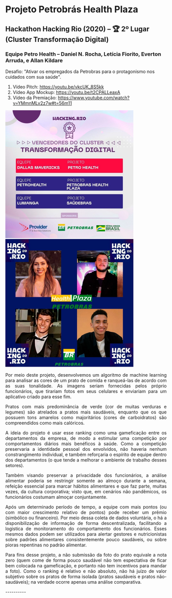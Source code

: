 # Projeto Petrobrás Health Plaza
## Hackathon Hacking Rio (2020) – 🏆 2º Lugar (Cluster Transformação Digital)
### Equipe Petro Health – Daniel N. Rocha, Letícia Fiorito, Everton Arruda, e Allan Kildare
Desafio: "Ativar os empregados da Petrobras para o protagonismo nos cuidados com sua saúde".

1. Vídeo Pitch: https://youtu.be/vkcUK_8S5kk
2. Vídeo App Mockup: https://youtu.be/t2CPALLeaxA
3. Vídeo da Premiação: https://www.youtube.com/watch?v=YMmnMLv2z7w#t=56m11

<img src="https://github.com/danielnrocha/Hackathon_Rio/blob/main/PremioHackingRio.jpeg" width="400"> <img src="https://github.com/danielnrocha/Hackathon_Rio/blob/main/TeamHackingRio.jpeg" width="400"> 

<p align="justify">
Por meio deste projeto, desenvolvemos um algoritmo de machine learning para analisar as cores de um prato de comida e ranqueá-las de acordo com as suas tonalidade. As imagens seriam fornecidas pelos próprio funcionários, que tirariam fotos em seus celulares e enviariam para um aplicativo criado para esse fim. 
</p>
<p align="justify">
Pratos com mais predominância de verde (cor de muitas verduras e legumes) são atrelados a pratos mais saudáveis, enquanto que os que possuem tons amarelos como majoritários (cores de carboidratos) são compreendidos como mais calóricos. 
</p>
<p align="justify">
A ideia do projeto é usar esse ranking como uma gameficação entre os departamentos da empresa, de modo a estimular uma competição por comportamentos diários mais benéficos à saúde. Como a competição preservaria a identidade pessoal dos envolvidos, não haveria nenhum constrangimento individual, e também reforçaria o espírito de equipe dentro dos departamentos (o que tende a melhorar o ambiente de trabalho desses setores). 
</p>
<p align="justify">
Também visando preservar a privacidade dos funcionários, a análise alimentar poderia se restringir somente ao almoço durante a semana, refeição essencial para marcar hábitos alimentares e que faz parte, muitas vezes, da cultura corporativa; visto que, em cenários não pandêmicos, os funcionários costumam almoçar conjuntamente. 
</p>
<p align="justify">
Após um determinado período de tempo, a equipe com mais pontos (ou com maior crescimento relativo de pontos) pode receber um prêmio (simbólico ou financeiro). Por meio dessa coleta de dados voluntária, o há a disponibilização de informação de forma descentralizada, facilitando a logistica de monitoramento do comportamento dos funcionários. Esses mesmos dados podem ser utilizados para alertar gestores e nutricionistas sobre padrões alimentares consistentemente pouco saudáveis, ou sobre pioras repentinas no padrão alimentar. 
</p>
<p align="justify">
Para fins desse projeto, a não submissão da foto do prato equivale a nota zero (quem come de forma pouco saudável não tem espectativa de ficar bem colocada na gameficação, e portanto não tem incentivos para mandar a foto). Como o ranking é relativo e não absoluto, não há juízo de valor subjetivo sobre os pratos de forma isolada (pratos saudáveis e pratos não-saudáveis); na verdade ocorre apenas uma análise comparativa.
</p>
----------

